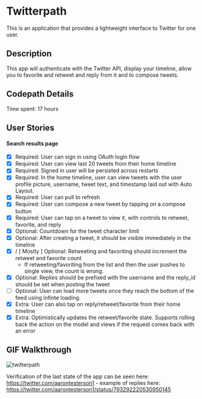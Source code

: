 # Twitterpath

This is an application that provides a lightweight interface to Twitter for one user.

## Description

This app will authenticate with the Twitter API, display your timeline, allow you to favorite and retweet and reply from it and to compose tweets.

## Codepath Details

Time spent: 17 hours

## User Stories

#### Search results page

* [x] Required: User can sign in using OAuth login flow
* [x] Required: User can view last 20 tweets from their home timeline
* [x] Required: Signed in user will be persisted across restarts
* [x] Required: In the home timeline, user can view tweets with the user profile picture, username, tweet text, and timestamp laid out with Auto Layout.
* [x] Required: User can pull to refresh
* [x] Required: User can compose a new tweet by tapping on a compose button
* [x] Required: User can tap on a tweet to view it, with controls to retweet, favorite, and reply
* [x] Optional: Countdown for the tweet character limit
* [x] Optional: After creating a tweet, it should be visible immediately in the timeline
* [x] / [ Mostly ] Optional: Retweeting and favoriting should increment the retweet and favorite count
  * If retweeting/favoriting from the list and then the user pushes to single view, the count is wrong.
* [x] Optional: Replies should be prefixed with the username and the reply_id should be set when posting the tweet
* [ ] Optional: User can load more tweets once they reach the bottom of the feed using infinte loading.
* [x] Extra: User can also tap on reply/retweet/favorite from their home timeline
* [x] Extra: Optimistically updates the retweet/favorite state. Supports rolling back the action on the model and views if the request comes back with an error

## GIF Walkthrough

  ![twitterpath](twitterpath.gif)

Verification of the last state of the app can be seen here: https://twitter.com/aarontesterson1 - example of replies here: https://twitter.com/aarontesterson1/status/793292220530950145

